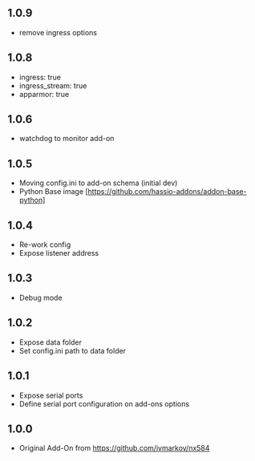 ## 1.0.9

 - remove ingress options

## 1.0.8

- ingress: true
- ingress_stream: true
- apparmor: true

## 1.0.6
- watchdog to monitor add-on
  
## 1.0.5
- Moving config.ini to add-on schema (initial dev)
- Python Base image [https://github.com/hassio-addons/addon-base-python]
  
## 1.0.4
- Re-work config
- Expose listener address
  
## 1.0.3
- Debug mode 
  
## 1.0.2
- Expose data folder
- Set config.ini path to data folder

## 1.0.1
- Expose serial ports
- Define serial port configuration on add-ons options

## 1.0.0
- Original Add-On from https://github.com/ivmarkov/nx584
